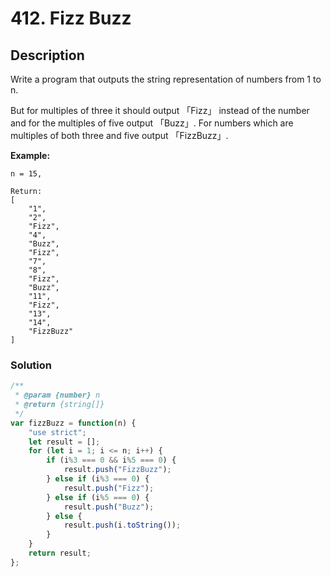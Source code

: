 # 412. Fizz Buzz

## Description

Write a program that outputs the string representation of numbers from 1 to n.

But for multiples of three it should output 「Fizz」 instead of the number and for the multiples of five output 「Buzz」. For numbers which are multiples of both three and five output 「FizzBuzz」.

**Example:**
```
n = 15,

Return:
[
    "1",
    "2",
    "Fizz",
    "4",
    "Buzz",
    "Fizz",
    "7",
    "8",
    "Fizz",
    "Buzz",
    "11",
    "Fizz",
    "13",
    "14",
    "FizzBuzz"
]
```
### Solution
```javascript
/**
 * @param {number} n
 * @return {string[]}
 */
var fizzBuzz = function(n) {
    "use strict";
    let result = [];
    for (let i = 1; i <= n; i++) {
        if (i%3 === 0 && i%5 === 0) {
            result.push("FizzBuzz");
        } else if (i%3 === 0) {
            result.push("Fizz");
        } else if (i%5 === 0) {
            result.push("Buzz");
        } else {
            result.push(i.toString());
        }
    }
    return result;
};
```
